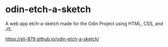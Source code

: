 # odin-etch-a-sketch

A web app etch-a-sketch made for the Odin Project using HTML, CSS, and JS.

https://eli-879.github.io/odin-etch-a-sketch/
